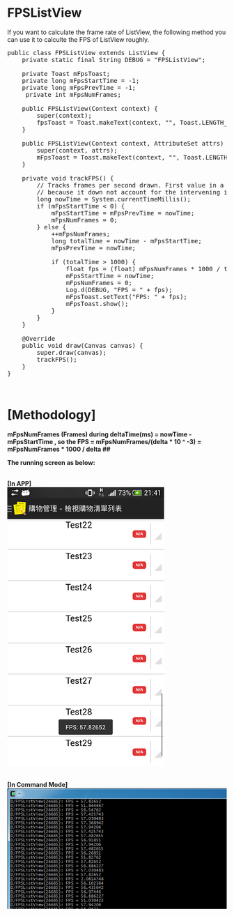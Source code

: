 # FPSListView

If you want to calculate the frame rate of ListView, the following method you can use it to calculte the FPS of ListView
roughly.

<pre>
public class FPSListView extends ListView {
    private static final String DEBUG = "FPSListView";

    private Toast mFpsToast;
    private long mFpsStartTime = -1;
    private long mFpsPrevTime = -1;
     private int mFpsNumFrames;

    public FPSListView(Context context) {
        super(context);
        fpsToast = Toast.makeText(context, "", Toast.LENGTH_SHORT);
    }

    public FPSListView(Context context, AttributeSet attrs) {
        super(context, attrs);
        mFpsToast = Toast.makeText(context, "", Toast.LENGTH_SHORT);
    }

    private void trackFPS() {
        // Tracks frames per second drawn. First value in a series of draws may be bogus
        // because it down not account for the intervening idle time
        long nowTime = System.currentTimeMillis();
        if (mFpsStartTime < 0) {
            mFpsStartTime = mFpsPrevTime = nowTime;
            mFpsNumFrames = 0;
        } else {
            ++mFpsNumFrames;
            long totalTime = nowTime - mFpsStartTime;
            mFpsPrevTime = nowTime;

            if (totalTime > 1000) {
                float fps = (float) mFpsNumFrames * 1000 / totalTime;
                mFpsStartTime = nowTime;
                mFpsNumFrames = 0;
                Log.d(DEBUG, "FPS = " + fps);
                mFpsToast.setText("FPS: " + fps);
                mFpsToast.show();
            }
        }
    }

    @Override
    public void draw(Canvas canvas) {
        super.draw(canvas);
        trackFPS();
    }
}
</pre>

<br/> <H1>[Methodology]</H1>

<b> mFpsNumFrames (Frames) during deltaTime(ms) = nowTime - mFpsStartTime , so the FPS = mFpsNumFrames/(delta * 10 ^ -3) = mFpsNumFrames * 1000 / delta ##<b/> 

<b>The running screen as below:<b/>

<br>[In APP]<br/>
![image](https://github.com/YomiRY/FPSListView/blob/master/image-folder/fps-2.png)

<br>[In Command Mode]<br/>
![image](https://github.com/YomiRY/FPSListView/blob/master/image-folder/fps-1.png)


